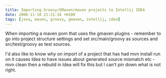 ```yaml
---
title: Importing Groovy/GMaven/maven projects to Intellij IDEA
date: 2008-11-10 21:21:16 +0100
tags: [java, maven, groovy, gmaven, intellij, idea]
---
```


When importing a maven pom that uses the gmaven plugins - remember to go into project structure settings and set src/main/groovy as sources and src/test/groovy as test sources.

I'd also like to know why on import of a project that has had mvn install run on it causes Idea to have issues about generated source mismatch etc - mvn clean then a rebuild in Idea will fix this but I can't pin down what is not right.

